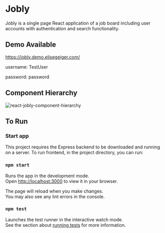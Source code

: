 # Jobly 

Jobly is a single page React application of a job board including user accounts with authentication and search functionality.

## Demo Available
https://jobly.demo.elisegeiger.com/

username: TestUser

password: password

## Component Hierarchy

![react-jobly-component-hierarchy](https://user-images.githubusercontent.com/728518/190701196-f824344b-cadc-43c4-bd3e-a68f6cef7cb8.jpg)

## To Run

### Start app

This project requires the Express backend to be downloaded and running on a server.
To run frontend, in the project directory, you can run:

### `npm start`

Runs the app in the development mode.\
Open [http://localhost:3000](http://localhost:3000) to view it in your browser.

The page will reload when you make changes.\
You may also see any lint errors in the console.

### `npm test`

Launches the test runner in the interactive watch mode.\
See the section about [running tests](https://facebook.github.io/create-react-app/docs/running-tests) for more information.

